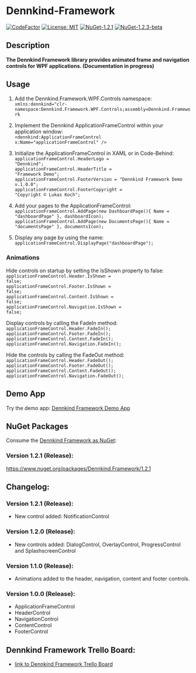 # Dennkind-Framework
[![CodeFactor](https://www.codefactor.io/repository/github/dennkind/dennkind-framework/badge/master)](https://www.codefactor.io/repository/github/dennkind/dennkind-framework/overview/master)
[![License: MIT](https://img.shields.io/badge/License-MIT-yellow.svg)](https://github.com/Dennkind/Dennkind-Framework/blob/master/LICENSE)
[![NuGet-1.2.1](https://img.shields.io/badge/NuGet-v.1.2.1-green)](https://www.nuget.org/packages/Dennkind.Framework/1.2.1)
[![NuGet-1.2.3-beta](https://img.shields.io/badge/NuGet-v.1.2.3--beta-orange)](https://www.nuget.org/packages/Dennkind.Framework/1.2.3-beta)

## Description
<b>The Dennkind Framework library provides animated frame and navigation controls for WPF applications. (Documentation in progress)</b>

## Usage
1. Add the Dennkind.Framework.WPF.Controls namespace:<br />
<code>xmlns:dennkind="clr-namespace:Dennkind.Framework.WPF.Controls;assembly=Dennkind.Framework</code>

2. Implement the Dennkind ApplicationFrameControl within your application window:<br />
<code><dennkind:ApplicationFrameControl x:Name="applicationFrameControl" /></code>

3. Initialize the ApplicationFrameControl in XAML or in Code-Behind:<br />
<code>applicationFrameControl.HeaderLogo = "Dennkind";</code><br />
<code>applicationFrameControl.HeaderTitle = "Framework Demo";</code><br />
<code>applicationFrameControl.FooterVersion = "Dennkind Framework Demo v.1.0.0";</code><br />
<code>applicationFrameControl.FooterCopyright = "Copyright © Lukas Koch";</code>

4. Add your pages to the ApplicationFrameControl:<br />
<code>applicationFrameControl.AddPage(new DashboardPage(){ Name = "dashboardPage" }, dashboardIcon);</code><br />
<code>applicationFrameControl.AddPage(new DocumentsPage(){ Name = "documentsPage" }, documentsIcon);</code>

5. Display any page by using the name:<br />
<code>applicationFrameControl.DisplayPage("dashboardPage");</code>

### Animations 
Hide controls on startup by setting the IsShown property to false:<br />
<code>applicationFrameControl.Header.IsShown = false;</code><br />
<code>applicationFrameControl.Footer.IsShown = false;</code><br />
<code>applicationFrameControl.Content.IsShown = false;</code><br />
<code>applicationFrameControl.Navigation.IsShown = false;</code><br />

Display controls by calling the FadeIn method:<br />
<code>applicationFrameControl.Header.FadeIn();</code><br />
<code>applicationFrameControl.Footer.FadeIn();</code><br />
<code>applicationFrameControl.Content.FadeIn();</code><br />
<code>applicationFrameControl.Navigation.FadeIn();</code><br />

Hide the controls by calling the FadeOut method:<br />
<code>applicationFrameControl.Header.FadeOut();</code><br />
<code>applicationFrameControl.Footer.FadeOut();</code><br />
<code>applicationFrameControl.Content.FadeOut();</code><br />
<code>applicationFrameControl.Navigation.FadeOut();</code><br />

## Demo App
Try the demo app: [Dennkind Framework Demo App](https://github.com/Dennkind/Dennkind-Framework-Demo)

## NuGet Packages
Consume the [Dennkind Framework as NuGet](https://www.nuget.org/packages/Dennkind.Framework/1.2.0):<br />

### Version 1.2.1 (Release):
https://www.nuget.org/packages/Dennkind.Framework/1.2.1

## Changelog:
### Version 1.2.1 (Release):
- New control added: NotificationControl

### Version 1.2.0 (Release):
- New controls added: DialogControl, OverlayControl, ProgressControl and SplashscreenControl

### Version 1.1.0 (Release):
- Animations added to the header, navigation, content and footer controls.

### Version 1.0.0 (Release):
- ApplicationFrameControl
- HeaderControl
- NavigationControl
- ContentControl
- FooterControl

## Dennkind Framework Trello Board:
- [link to Dennkind Framework Trello Board](https://trello.com/b/RbvKbD10/dennkind-framework) 

